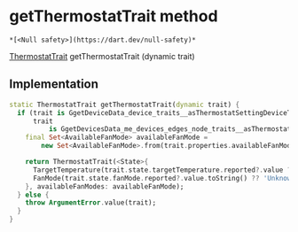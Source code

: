 


# getThermostatTrait method




    *[<Null safety>](https://dart.dev/null-safety)*




[ThermostatTrait](../../yonomi-sdk/ThermostatTrait-class.md) getThermostatTrait
(dynamic trait)








## Implementation

```dart
static ThermostatTrait getThermostatTrait(dynamic trait) {
  if (trait is GgetDeviceData_device_traits__asThermostatSettingDeviceTrait ||
      trait
          is GgetDevicesData_me_devices_edges_node_traits__asThermostatSettingDeviceTrait) {
    final Set<AvailableFanMode> availableFanMode =
        new Set<AvailableFanMode>.from(trait.properties.availableFanModes);

    return ThermostatTrait(<State>{
      TargetTemperature(trait.state.targetTemperature.reported?.value ?? 0.0),
      FanMode(trait.state.fanMode.reported?.value.toString() ?? 'Unknown'),
    }, availableFanModes: availableFanMode);
  } else {
    throw ArgumentError.value(trait);
  }
}
```







